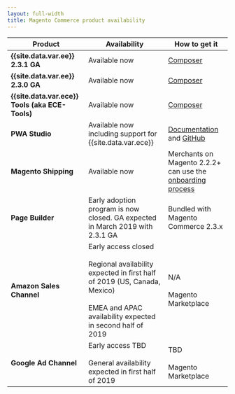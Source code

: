 ```yaml
---
layout: full-width
title: Magento Commerce product availability
---
```


| Product                                         | Availability                                                                                                                                                           | How to get it                                                                                                                |
|-------------------------------------------------|------------------------------------------------------------------------------------------------------------------------------------------------------------------------|------------------------------------------------------------------------------------------------------------------------------|
| **{{site.data.var.ee}} 2.3.1 GA**               | Available now                                                                                                                                                   | [Composer](https://devdocs.magento.com/guides/v2.3/install-gde/composer.html)                                                |
| **{{site.data.var.ee}} 2.3.0 GA**               | Available now                                                                                                                                                          | [Composer](https://devdocs.magento.com/guides/v2.3/install-gde/composer.html)                                                |
| **{{site.data.var.ece}} Tools (aka ECE-Tools)** | Available now                                                                                                                                                          | [Composer](https://devdocs.magento.com/guides/v2.3/cloud/project/ece-tools-update.html)                                      |
| **PWA Studio**                                  | Available now including support for {{site.data.var.ece}}                                                                                                              | [Documentation](https://magento-research.github.io/pwa-studio/) and [GitHub](https://github.com/magento-research/pwa-studio) |
| **Magento Shipping**                            | Available now                                                                                                                                                          | Merchants on Magento 2.2.2+ can use the [onboarding process](https://account.magento.com/shipping/onboarding/start)          |
| **Page Builder**                                | Early adoption program is now closed. GA expected in March 2019 with 2.3.1 GA                                                                                          | Bundled with Magento Commerce 2.3.x                                                                                          |
| **Amazon Sales Channel**                        | Early access closed<br><br>Regional availability expected in first half of 2019 (US, Canada, Mexico)<br><br>EMEA and APAC availability expected in second half of 2019 | N/A<br><br>Magento Marketplace                                                                                               |
| **Google Ad Channel**                           | Early access TBD<br><br>General availability expected in first half of 2019                                                                                            | TBD<br><br>Magento Marketplace                                                                                               |